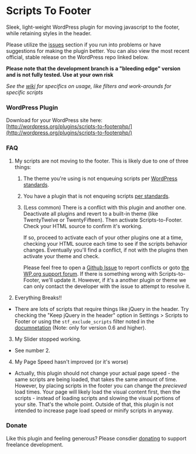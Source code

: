 Scripts To Footer
=================

Sleek, light-weight WordPress plugin for moving javascript to the footer, while retaining styles in the header.

Please utilize the [issues](https://github.com/joshuadavidnelson/scripts-to-footer/issues) section if you run into problems or have suggestions for making the plugin better. You can also view the most recent official, stable release on the WordPress repo linked below.

**Please note that the development branch is a "bleeding edge" version and is not fully tested. Use at your own risk**

*See the [wiki](https://github.com/joshuadavidnelson/scripts-to-footer/wiki) for specifics on usage, like filters and work-arounds for specific scripts*

### WordPress Plugin

Download for your WordPress site here: [http://wordpress.org/plugins/scripts-to-footerphp/](http://wordpress.org/plugins/scripts-to-footerphp/)

### FAQ
1. My scripts are not moving to the footer. This is likely due to one of three things:
   1. The theme you're using is not enqueuing scripts per [WordPress standards](https://codex.wordpress.org/Function_Reference/wp_enqueue_script#Using_a_Hook).
   2. You have a plugin that is not enqueing scripts [per standards](https://codex.wordpress.org/Function_Reference/wp_enqueue_script#Using_a_Hook).
   3. (Less common) There is a conflict with this plugin and another one. Deactivate all plugins and revert to a built-in theme (like TwentyTwelve or TwentyFifteen). Then activate Scripts-to-Footer. Check your HTML source to confirm it's working. 
	   
	   If so, proceed to activate each of your other plugins one at a time, checking your HTML source each time to see if the scripts behavior changes. Eventually you'll find a conflict, if not with the plugins then activate your theme and check.
	   
	   Please feel free to open a [Github Issue](https://github.com/joshuadavidnelson/scripts-to-footer/issues) to report conflicts or goto [the  WP.org support forum](https://wordpress.org/support/plugin/scripts-to-footerphp). If there is something wrong with Scripts-to-Footer, we'll update it. However, if it's a another plugin or theme we can only contact the developer with the issue to attempt to resolve it.

2. Everything Breaks!!
 - There are lots of scripts that require things like jQuery in the header. Try checking the "Keep jQuery in the header" option in Settings > Scripts to Footer or using the `stf_exclude_scripts` filter noted in the [documnetation](https://github.com/joshuadavidnelson/scripts-to-footer/wiki) (Note: only for version 0.6 and higher).

3. My Slider stopped working.
 - See number 2.

4. My Page Speed hasn't improved (or it's worse)
 - Actually, this plugin should not change your actual page speed - the same scripts are being loaded, that takes the same amount of time. However, by placing scripts in the footer you can change the _precieved_ load times. Your page will likely load the visual content first, then the scripts - instead of loading scripts and slowing the visual portions of your site. That's the whole point. Outside of that, this plugin is not intended to increase page load speed or minify scripts in anyway.

### Donate

Like this plugin and feeling generous? Please consdier [donating](http://joshuadnelson.com/donate) to support freelance development.
